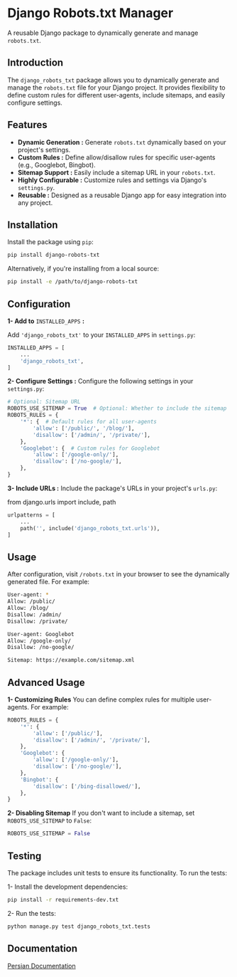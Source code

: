 # Django Robots.txt Manager
A reusable Django package to dynamically generate and manage `robots.txt`.

## Introduction
The `django_robots_txt` package allows you to dynamically generate and manage the `robots.txt` file for your Django project. It provides flexibility to define custom rules for different user-agents, include sitemaps, and easily configure settings.

## Features
- **Dynamic Generation :** Generate `robots.txt` dynamically based on your project's settings.
- **Custom Rules :** Define allow/disallow rules for specific user-agents (e.g., Googlebot, Bingbot).
- **Sitemap Support :** Easily include a sitemap URL in your `robots.txt`.
- **Highly Configurable :** Customize rules and settings via Django's `settings.py`.
- **Reusable :** Designed as a reusable Django app for easy integration into any project.


## Installation
Install the package using `pip`:

```bash
pip install django-robots-txt
```

Alternatively, if you're installing from a local source:

```bash
pip install -e /path/to/django-robots-txt
```


## Configuration
**1- Add to** `INSTALLED_APPS` **:**

Add `'django_robots_txt'` to your `INSTALLED_APPS` in `settings.py`:

```python
INSTALLED_APPS = [
    ...
    'django_robots_txt',
]
```

**2- Configure Settings :**
Configure the following settings in your `settings.py`:

```python
# Optional: Sitemap URL
ROBOTS_USE_SITEMAP = True  # Optional: Whether to include the sitemap
ROBOTS_RULES = {
    '*': {  # Default rules for all user-agents
        'allow': ['/public/', '/blog/'],
        'disallow': ['/admin/', '/private/'],
    },
    'Googlebot': {  # Custom rules for Googlebot
        'allow': ['/google-only/'],
        'disallow': ['/no-google/'],
    },
}
```
**3- Include URLs :**
Include the package's URLs in your project's `urls.py`:

from django.urls import include, path

```python
urlpatterns = [
    ...
    path('', include('django_robots_txt.urls')),
]
```
## Usage
After configuration, visit `/robots.txt` in your browser to see the dynamically generated file. For example:

```bash
User-agent: *
Allow: /public/
Allow: /blog/
Disallow: /admin/
Disallow: /private/

User-agent: Googlebot
Allow: /google-only/
Disallow: /no-google/

Sitemap: https://example.com/sitemap.xml
```

## Advanced Usage
**1- Customizing Rules**
You can define complex rules for multiple user-agents. For example:

```python
ROBOTS_RULES = {
    '*': {
        'allow': ['/public/'],
        'disallow': ['/admin/', '/private/'],
    },
    'Googlebot': {
        'allow': ['/google-only/'],
        'disallow': ['/no-google/'],
    },
    'Bingbot': {
        'disallow': ['/bing-disallowed/'],
    },
}
```
**2- Disabling Sitemap**
If you don't want to include a sitemap, set `ROBOTS_USE_SITEMAP` to `False`:

```python
ROBOTS_USE_SITEMAP = False
```

## Testing
The package includes unit tests to ensure its functionality. To run the tests:

1- Install the development dependencies:

```bash
pip install -r requirements-dev.txt
```

2- Run the tests:

```bash
python manage.py test django_robots_txt.tests
```

## Documentation

[Persian Documentation](https://uncoder.org)

